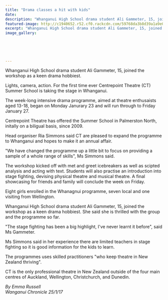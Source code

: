 ```yaml
---
title: "Drama classes a hit with kids"
date: 
description: "Whanganui High School drama student Ali Gammeter, 15, joined the workshop as a keen drama hobbiest..."
featured-image: http://c1940652.r52.cf0.rackcdn.com/59768da3b8d39a1a9e000add/15260.alijpg.jpg
excerpt: "Whanganui High School drama student Ali Gammeter, 15, joined the workshop as a keen drama hobbiest. For the first time ever Centrepoint Theatre (CT) Summer School is taking the stage in Whanganui."
image_gallery:
    
    
    
    
    
---
```


<p>Whanganui High School drama student Ali Gammeter, 15, joined the workshop as a keen drama hobbiest.&nbsp;</p>
<p>Lights, camera, action. For the first time ever Centrepoint Theatre (CT) Summer School is taking the stage in Whanganui.</p>
<p>The week-long intensive drama programme, aimed at theatre enthusaists aged 13-18, began on Monday Janurary 23 and will run through to Friday January 27.</p>
<p>Centrepoint Theatre has offered the Summer School in Palmerston North, initally on a biligual basis, since 2009.</p>
<p>Head organiser Ria Simmons said CT are pleased to expand the programme to Whanganui and hopes to make it an annual affair.</p>
<p>"We have changed the programme up a little bit to focus on providing a sample of a whole range of skills", Ms Simmons said.</p>
<p>The workshop kicked off with met and greet icebreakers as well as scipted analysis and acting with text. Students will also practise an introduction into stage fighting, devising physical theatre and musical theatre. A final showcasing for friends and family will conclude the week on Friday.</p>
<p>Eight girls enrolled in the Whanagnui programme, seven local and one visiting from Wellington.</p>
<p>Whanganui High School drama student Ali Gammeter, 15, joined the workshop as a keen drama hobbiest. She said she is thrilled with the group and the programme so far.</p>
<p>"The stage fighting has been a big highlight, I've never learnt it before", said Ms Gammeter.</p>
<p>Ms Simmons said in her experience there are limited teachers in stage fighting so it is good information for the kids to learn.</p>
<p>The programmes uses skilled practitioners "who keep theatre in New Zealand thriving".</p>
<p>CT is the only professional theatre in New Zealand outside of the four main centres of Auckland, Wellington, Christchurch, and Dunedin.</p>
<div class="detailsLarge articleEmailLink">
<p class="writtenBy"><em>By Emma Russell</em><br /><em>Wanganui Chronicle 25/1/17&nbsp;</em></p>
</div>

